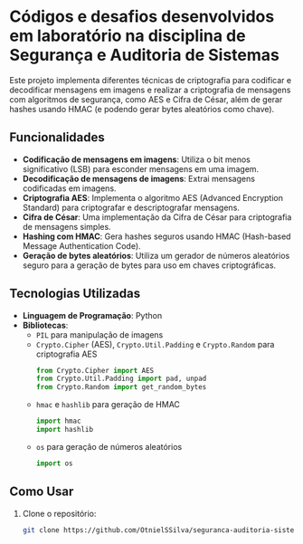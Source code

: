 # Códigos e desafios desenvolvidos em laboratório na disciplina de Segurança e Auditoria de Sistemas

Este projeto implementa diferentes técnicas de criptografia para codificar e decodificar mensagens em imagens e realizar a criptografia de mensagens com algoritmos de segurança, como AES e Cifra de César, além de gerar hashes usando HMAC (e podendo gerar bytes aleatórios como chave).

## Funcionalidades

- **Codificação de mensagens em imagens**: Utiliza o bit menos significativo (LSB) para esconder mensagens em uma imagem.
- **Decodificação de mensagens de imagens**: Extrai mensagens codificadas em imagens.
- **Criptografia AES**: Implementa o algoritmo AES (Advanced Encryption Standard) para criptografar e descriptografar mensagens.
- **Cifra de César**: Uma implementação da Cifra de César para criptografia de mensagens simples.
- **Hashing com HMAC**: Gera hashes seguros usando HMAC (Hash-based Message Authentication Code).
- **Geração de bytes aleatórios**: Utiliza um gerador de números aleatórios seguro para a geração de bytes para uso em chaves criptográficas.

## Tecnologias Utilizadas

- **Linguagem de Programação**: Python
- **Bibliotecas**:
  - `PIL` para manipulação de imagens
  - `Crypto.Cipher` (AES), `Crypto.Util.Padding` e `Crypto.Random` para criptografia AES
    ```python
    from Crypto.Cipher import AES
    from Crypto.Util.Padding import pad, unpad
    from Crypto.Random import get_random_bytes
    ```
  - `hmac` e `hashlib` para geração de HMAC
    ```python
    import hmac
    import hashlib
    ```
  - `os` para geração de números aleatórios
    ```python
    import os
    ```

## Como Usar

1. Clone o repositório:
   ```bash
   git clone https://github.com/OtnielSSilva/seguranca-auditoria-sistemas.git

